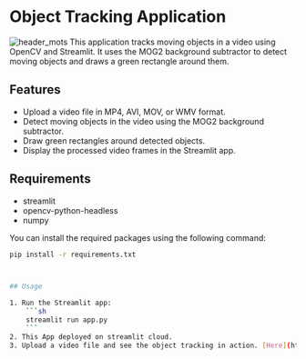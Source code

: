# Object Tracking Application
![header_mots](https://github.com/user-attachments/assets/310dbd52-ada2-4263-96c4-e490ce33fef7)
This application tracks moving objects in a video using OpenCV and Streamlit. It uses the MOG2 background subtractor to detect moving objects and draws a green rectangle around them.

## Features

- Upload a video file in MP4, AVI, MOV, or WMV format.
- Detect moving objects in the video using the MOG2 background subtractor.
- Draw green rectangles around detected objects.
- Display the processed video frames in the Streamlit app.

## Requirements

- streamlit
- opencv-python-headless
- numpy

You can install the required packages using the following command:

```sh
pip install -r requirements.txt



## Usage

1. Run the Streamlit app:
    ```sh
    streamlit run app.py
    ```
2. This App deployed on streamlit cloud.
3. Upload a video file and see the object tracking in action. [Here](https://objecttrackingprojectroute.streamlit.app/)
